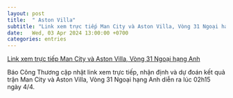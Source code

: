 ```yaml
---
layout: post
title:  " Aston Villa"
subtitle: "Link xem trực tiếp Man City và Aston Villa, Vòng 31 Ngoại hạng Anh"
date:   Wed, 03 Apr 2024 13:00:00 +0700
categories: entries
---
```

[Link xem trực tiếp Man City và Aston Villa, Vòng 31 Ngoại hạng Anh](https://congthuong.vn/link-xem-truc-tiep-man-city-va-aston-villa-02h15-ngay-44-vong-31-ngoai-hang-anh-20232024-312507.html)

Báo Công Thương cập nhật link xem trực tiếp, nhận định và dự đoán kết quả trận Man City và Aston Villa, Vòng 31 Ngoại hạng Anh diễn ra lúc 02h15 ngày 4/4.

